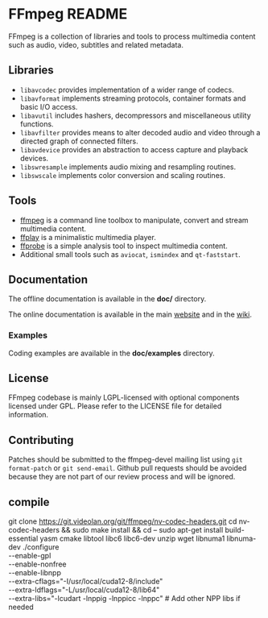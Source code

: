 FFmpeg README
=============

FFmpeg is a collection of libraries and tools to process multimedia content
such as audio, video, subtitles and related metadata.

## Libraries

* `libavcodec` provides implementation of a wider range of codecs.
* `libavformat` implements streaming protocols, container formats and basic I/O access.
* `libavutil` includes hashers, decompressors and miscellaneous utility functions.
* `libavfilter` provides means to alter decoded audio and video through a directed graph of connected filters.
* `libavdevice` provides an abstraction to access capture and playback devices.
* `libswresample` implements audio mixing and resampling routines.
* `libswscale` implements color conversion and scaling routines.

## Tools

* [ffmpeg](https://ffmpeg.org/ffmpeg.html) is a command line toolbox to
  manipulate, convert and stream multimedia content.
* [ffplay](https://ffmpeg.org/ffplay.html) is a minimalistic multimedia player.
* [ffprobe](https://ffmpeg.org/ffprobe.html) is a simple analysis tool to inspect
  multimedia content.
* Additional small tools such as `aviocat`, `ismindex` and `qt-faststart`.

## Documentation

The offline documentation is available in the **doc/** directory.

The online documentation is available in the main [website](https://ffmpeg.org)
and in the [wiki](https://trac.ffmpeg.org).

### Examples

Coding examples are available in the **doc/examples** directory.

## License

FFmpeg codebase is mainly LGPL-licensed with optional components licensed under
GPL. Please refer to the LICENSE file for detailed information.

## Contributing

Patches should be submitted to the ffmpeg-devel mailing list using
`git format-patch` or `git send-email`. Github pull requests should be
avoided because they are not part of our review process and will be ignored.

## compile ##
git clone https://git.videolan.org/git/ffmpeg/nv-codec-headers.git
cd nv-codec-headers && sudo make install && cd –
sudo apt-get install build-essential yasm cmake libtool libc6 libc6-dev unzip wget libnuma1 libnuma-dev
./configure \
  --enable-gpl \
  --enable-nonfree \
  --enable-libnpp \
  --extra-cflags="-I/usr/local/cuda12-8/include" \
  --extra-ldflags="-L/usr/local/cuda12-8/lib64" \
  --extra-libs="-lcudart -lnppig -lnppicc -lnppc" # Add other NPP libs if needed
